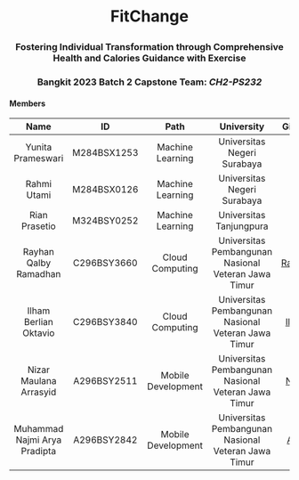 # <p align="center">FitChange</p>
### <p align="center">Fostering Individual Transformation through Comprehensive Health and Calories Guidance with Exercise</p>
### <p align="center">Bangkit 2023 Batch 2 Capstone Team: _CH2-PS232_</p>

#### Members
| Name                          | ID          | Path               | University                                    | Github            |
|:-----------------------------:|:-----------:|:------------------:|:----------------------------------------------:|:------------------------------------------:|
| Yunita Prameswari   | M284BSX1253  | Machine Learning | Universitas Negeri Surabaya   | -     |
| Rahmi Utami | M284BSX0126  | Machine Learning | Universitas Negeri Surabaya | -   |
| Rian Prasetio   | M324BSY0252  | Machine Learning | Universitas Tanjungpura   | -     |
| Rayhan Qalby Ramadhan   | C296BSY3660  | Cloud Computing | Universitas Pembangunan Nasional Veteran Jawa Timur   | [Rayhan](https://github.com/rayhanrere008)     |
| Ilham Berlian Oktavio   | C296BSY3840  | Cloud Computing | Universitas Pembangunan Nasional Veteran Jawa Timur   | [Ilham](https://github.com/IlhamBerlianO)    |
| Nizar Maulana Arrasyid   | A296BSY2511  | Mobile Development | Universitas Pembangunan Nasional Veteran Jawa Timur   | [Nizar](https://github.com/nizarui)     |
| Muhammad Najmi Arya Pradipta   | A296BSY2842  | Mobile Development | Universitas Pembangunan Nasional Veteran Jawa Timur   | [Arya](https://github.com/gezije)     |
